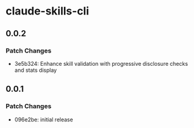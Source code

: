 # claude-skills-cli

## 0.0.2

### Patch Changes

- 3e5b324: Enhance skill validation with progressive disclosure checks and stats display

## 0.0.1

### Patch Changes

- 096e2be: initial release
